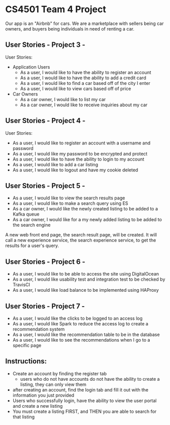 # CS4501 Team 4 Project

Our app is an "Airbnb" for cars. We are a marketplace with sellers being car owners, and buyers being individuals in need of renting a car. 

## User Stories - Project 3 - 
User Stories:
- Application Users
  - As a user, I would like to have the ability to register an account
  - As a user, I would like to have the ability to add a credit card
  - As a user, I would like to find a car based off of the city I enter
  - As a user, I would like to view cars based off of price
- Car Owners
  - As a car owner, I would like to list my car
  - As a car owner, I would like to receive inquiries about my car

## User Stories - Project 4 - 
User Stories:
- As a user, I would like to register an account with a username and password
- As a user, I would like my password to be encrypted and protect
- As a user, I would like to have the ability to login to my account
- As a user, I would like to add a car listing
- As a user, I would like to logout and have my cookie deleted

## User Stories - Project 5 - 
- As a user, I would like to view the search results page
- As a user, I would like to make a search query using ES
- As a car owner, I would like the newly created listing to be added to a Kafka queue
- As a car owner, I would like for a my newly added listing to be added to the search engine


A new web front end page, the search result page, will be created. It will call a new experience service, the search experience service, to get the results for a user's query.

## User Stories - Project 6 -
- As a user, I would like to be able to access the site using DigitalOcean
- As a user, I would like usability test and integration test to be checked by TravisCI
- As a user, I would like load balance to be implemented using HAProxy

## User Stories - Project 7 -
- As a user, I would like the clicks to be logged to an access log
- As a user, I would like Spark to reduce the access log to create a recommendation system
- As a user, I would like the recommendation table to be in the database
- As a user, I would like to see the recommendations when I go to a specific page


## Instructions:
- Create an account by finding the register tab
	- users who do not have accounts do not have the ability to create a listing, they can only view them
- after creating an account, find the login tab and fill it out with the information you just provided
- Users who successfully login, have the ability to view the user portal and create a new listing
- You must create a listing FIRST, and THEN you are able to search for that listing
